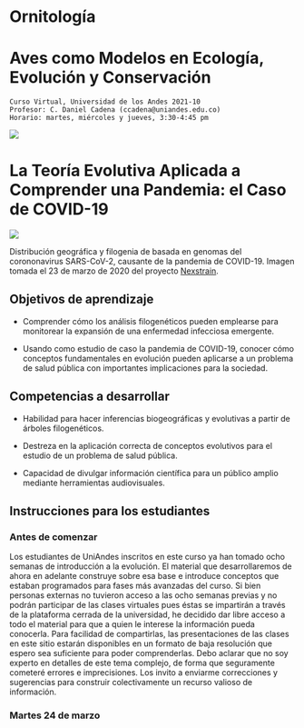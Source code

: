 # Ornitología
# Aves como Modelos en Ecología, Evolución y Conservación
    
    Curso Virtual, Universidad de los Andes 2021-10
    Profesor: C. Daniel Cadena (ccadena@uniandes.edu.co)   
    Horario: martes, miércoles y jueves, 3:30-4:45 pm
![](andes.png)
       
# La Teoría Evolutiva Aplicada a Comprender una Pandemia: el Caso de COVID-19

![](nextstrain.png)

Distribución geográfica y filogenia de basada en genomas del corononavirus SARS-CoV-2, causante de la pandemia de COVID-19. Imagen tomada el 23 de marzo de 2020 del proyecto [Nexstrain](https://nextstrain.org/).
    
## Objetivos de aprendizaje

-	Comprender cómo los análisis filogenéticos pueden emplearse para monitorear la expansión de una enfermedad infecciosa emergente.

-	Usando como estudio de caso la pandemia de COVID-19, conocer cómo conceptos fundamentales en evolución pueden aplicarse a un problema de salud pública con importantes implicaciones para la sociedad.

## Competencias a desarrollar

-	Habilidad para hacer inferencias biogeográficas y evolutivas a partir de árboles filogenéticos.

-	Destreza en la aplicación correcta de conceptos evolutivos para el estudio de un problema de salud pública.

-	Capacidad de divulgar información científica para un público amplio mediante herramientas audiovisuales.

## Instrucciones para los estudiantes

### Antes de comenzar

Los estudiantes de UniAndes inscritos en este curso ya han tomado ocho semanas de introducción a la evolución. El material que desarrollaremos de ahora en adelante construye sobre esa base e introduce conceptos que estaban programados para fases más avanzadas del curso. Si bien personas externas no tuvieron acceso a las ocho semanas previas y no podrán participar de las clases virtuales pues éstas se impartirán a través de la plataforma cerrada de la universidad, he decidido dar libre acceso a todo el material para que a quien le interese la información pueda conocerla. Para facilidad de compartirlas, las presentaciones de las clases en este sitio estarán disponibles en un formato de baja resolución que espero sea suficiente para poder comprenderlas. Debo aclarar que no soy experto en detalles de este tema complejo, de forma que seguramente cometeré errores e imprecisiones. Los invito a enviarme correcciones y sugerencias para construir colectivamente un recurso valioso de información.

### Martes 24 de marzo

